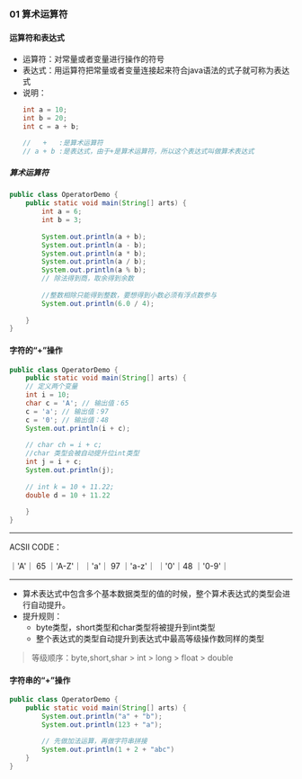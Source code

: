 ### 01 算术运算符
#### 运算符和表达式
- 运算符：对常量或者变量进行操作的符号
- 表达式：用运算符把常量或者变量连接起来符合java语法的式子就可称为表达式
- 说明：
    ```java
    int a = 10;
    int b = 20;
    int c = a + b;
    
    //   +   :是算术运算符
    // a + b :是表达式，由于+是算术运算符，所以这个表达式叫做算术表达式
    ```
##### 算术运算符
```java
public class OperatorDemo {
    public static void main(String[] arts) {
        int a = 6;
        int b = 3;
        
        System.out.println(a + b);
        System.out.println(a - b);
        System.out.println(a * b);
        System.out.println(a / b);
        System.out.println(a % b);
        // 除法得到商，取余得到余数
        
        //整数相除只能得到整数，要想得到小数必须有浮点数参与
        System.out.println(6.0 / 4);
    
    }
}
```
    
#### 字符的“+”操作
```java
public class OperatorDemo {
    public static void main(String[] arts) {
    // 定义两个变量
    int i = 10;
    char c = 'A'; // 输出值：65
    c = 'a'; // 输出值：97
    c = '0'; // 输出值：48
    System.out.println(i + c);
    
    // char ch = i + c;
    //char 类型会被自动提升位int类型
    int j = i + c;
    System.out.println(j);
    
    // int k = 10 + 11.22;
    double d = 10 + 11.22
    
    }
}
```
----
ACSII CODE：

｜'A'｜ 65 ｜'A-Z'｜
｜'a'｜ 97 ｜'a-z'｜
｜'0'｜48  ｜'0-9'｜

----

- 算术表达式中包含多个基本数据类型的值的时候，整个算术表达式的类型会进行自动提升。
- 提升规则：
    - byte类型，short类型和char类型将被提升到int类型
    - 整个表达式的类型自动提升到表达式中最高等级操作数同样的类型
> 等级顺序：byte,short,shar > int > long > float > double

#### 字符串的“+”操作
```java
public class OperatorDemo {
    public static void main(String[] arts) {
        System.out.println("a" + "b");
        System.out.println(123 + "a");

        // 先做加法运算，再做字符串拼接
        System.out.println(1 + 2 + "abc")
    }
}